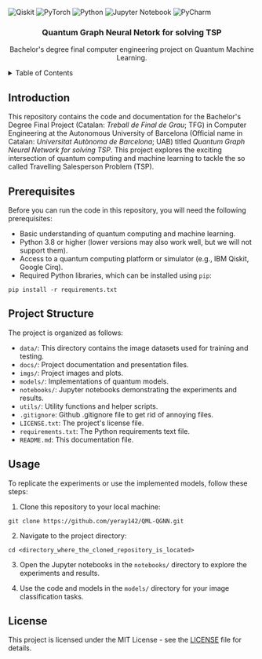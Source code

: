 ![Qiskit](https://img.shields.io/badge/Qiskit-%236929C4.svg?style=for-the-badge&logo=Qiskit&logoColor=white)
![PyTorch](https://img.shields.io/badge/PyTorch-%23EE4C2C.svg?style=for-the-badge&logo=PyTorch&logoColor=white)
![Python](https://img.shields.io/badge/python-3670A0?style=for-the-badge&logo=python&logoColor=ffdd54)
![Jupyter Notebook](https://img.shields.io/badge/jupyter-%23FA0F00.svg?style=for-the-badge&logo=jupyter&logoColor=white)
![PyCharm](https://img.shields.io/badge/pycharm-143?style=for-the-badge&logo=pycharm&logoColor=black&color=black&labelColor=green)

<h3 align="center">Quantum Graph Neural Netork for solving TSP</h3>
<p align="center">
    Bachelor's degree final computer engineering project on Quantum Machine Learning.
    <br />
</p>

<!-- TABLE OF CONTENTS -->
<details>
  <summary>Table of Contents</summary>
  <ol>
    <li><a href="#introduction">Introduction</a></li>
    <li><a href="#prerequisites">Prerequisites</a></li>
    <li><a href="#project-structure">Project Structure</a></li>
    <li><a href="#usage">Usage</a></li>
    <li><a href="#license">License</a></li>
  </ol>
</details>

## Introduction

This repository contains the code and documentation for the Bachelor's Degree Final Project (Catalan: *Treball de Final de Grau*; TFG) in Computer Engineering at the Autonomous University of Barcelona (Official name in Catalan: *Universitat Autònoma de Barcelona*; UAB) titled *Quantum Graph Neural Network for solving TSP*. This project explores the exciting intersection of quantum computing and machine learning to tackle the so called Travelling Salesperson Problem (TSP).

## Prerequisites

Before you can run the code in this repository, you will need the following prerequisites:

- Basic understanding of quantum computing and machine learning.
- Python 3.8 or higher (lower versions may also work well, but we will not support them).
- Access to a quantum computing platform or simulator (e.g., IBM Qiskit, Google Cirq).
- Required Python libraries, which can be installed using `pip`:
```
pip install -r requirements.txt
```

## Project Structure

The project is organized as follows:

- `data/`: This directory contains the image datasets used for training and testing.
- `docs/`: Project documentation and presentation files.
- `imgs/`: Project images and plots.
- `models/`: Implementations of quantum models.
- `notebooks/`: Jupyter notebooks demonstrating the experiments and results.
- `utils/`: Utility functions and helper scripts.
- `.gitignore`: Github .gitignore file to get rid of annoying files.
- `LICENSE.txt`: The project's license file.
- `requirements.txt`: The Python requirements text file.
- `README.md`: This documentation file.

## Usage

To replicate the experiments or use the implemented models, follow these steps:

1. Clone this repository to your local machine:
```
git clone https://github.com/yeray142/QML-QGNN.git
```
2. Navigate to the project directory:
```
cd <directory_where_the_cloned_repository_is_located>
```
3. Open the Jupyter notebooks in the `notebooks/` directory to explore the experiments and results.

4. Use the code and models in the `models/` directory for your image classification tasks.

## License

This project is licensed under the MIT License - see the [LICENSE](LICENSE.txt) file for details.
